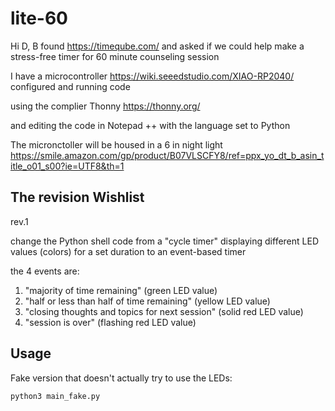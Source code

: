 # lite-60

Hi D,
B found https://timeqube.com/ and asked if we could help make a stress-free timer for 60 minute counseling session

I have a microcontroller https://wiki.seeedstudio.com/XIAO-RP2040/ configured and running code

using the complier Thonny https://thonny.org/

and editing the code in Notepad ++ with the language set to Python

The micronctoller will be housed in a 6 in night light https://smile.amazon.com/gp/product/B07VLSCFY8/ref=ppx_yo_dt_b_asin_title_o01_s00?ie=UTF8&th=1

## The revision Wishlist

rev.1

change the Python shell code from a "cycle timer" displaying different LED values (colors) for a set duration to an event-based timer

the 4 events are:
1. "majority of time remaining" (green LED value)
1. "half or less than half of time remaining" (yellow LED value)
1. "closing thoughts and topics for next session" (solid red LED value)
1. "session is over" (flashing red LED value)

## Usage

Fake version that doesn't actually try to use the LEDs:
```shell
python3 main_fake.py
```
